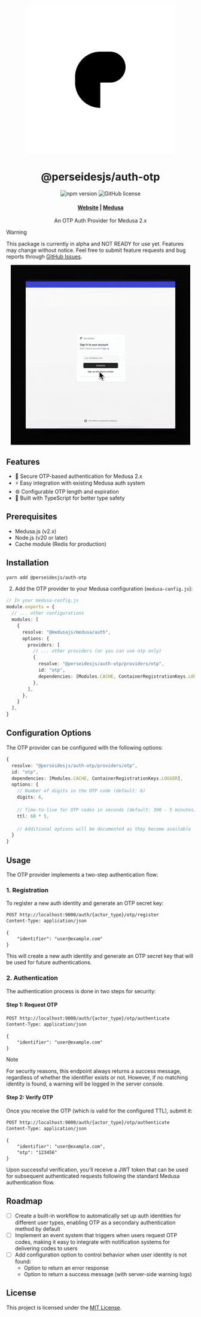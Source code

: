 <p align="center">
  <a href="https://www.github.com/perseidesjs">
  <picture>
    <source media="(prefers-color-scheme: dark)" srcset="./.github/dark_mode.png" width="128" height="128">
    <source media="(prefers-color-scheme: light)" srcset="./.github/light_mode.png" width="128" height="128">
    <img alt="Perseides logo" src="./.github/light_mode.png">
    </picture>
  </a>
</p>
<h1 align="center">
  @perseidesjs/auth-otp
</h1>

<p align="center">
  <img src="https://img.shields.io/npm/v/@perseidesjs/auth-otp" alt="npm version">
  <img src="https://img.shields.io/github/license/perseidesjs/auth-otp" alt="GitHub license">
</p>

<h4 align="center">
  <a href="https://perseides.org">Website</a> |
  <a href="https://www.medusajs.com">Medusa</a>
</h4>

<p align="center">
  An OTP Auth Provider for Medusa 2.x
</p>

> [!WARNING]
> This package is currently in alpha and NOT READY for use yet. Features may change without notice. Feel free to submit feature requests and bug reports through [GitHub Issues](https://github.com/perseidesjs/auth-otp/issues).

<p align="center">
  <img src="./.github/preview.gif" alt="Preview of @perseidesjs/auth-otp in action">
</p>

## Features

- 🔐 Secure OTP-based authentication for Medusa 2.x
- ⚡ Easy integration with existing Medusa auth system
- ⚙️ Configurable OTP length and expiration
- 🔧 Built with TypeScript for better type safety

## Prerequisites

- Medusa.js (v2.x)
- Node.js (v20 or later)
- Cache module (Redis for production)

## Installation

```bash
yarn add @perseidesjs/auth-otp
```

2. Add the OTP provider to your Medusa configuration (`medusa-config.js`):

```ts
// In your medusa-config.js
module.exports = {
  // ... other configurations
  modules: [
    {
      resolve: "@medusajs/medusa/auth",
      options: {
        providers: [
          // ... other providers (or you can use otp only)
          {
            resolve: "@perseidesjs/auth-otp/providers/otp",
            id: "otp",
            dependencies: [Modules.CACHE, ContainerRegistrationKeys.LOGGER]
          },
        ],
      },
    }
  ],
}
```

## Configuration Options

The OTP provider can be configured with the following options:

```ts
{
  resolve: "@perseidesjs/auth-otp/providers/otp",
  id: "otp",
  dependencies: [Modules.CACHE, ContainerRegistrationKeys.LOGGER],
  options: {
    // Number of digits in the OTP code (default: 6)
    digits: 6,
    
    // Time-to-live for OTP codes in seconds (default: 300 - 5 minutes)
    ttl: 60 * 5,
    
    // Additional options will be documented as they become available
  }
}
```

## Usage

The OTP provider implements a two-step authentication flow:

### 1. Registration

To register a new auth identity and generate an OTP secret key:

```http
POST http://localhost:9000/auth/{actor_type}/otp/register
Content-Type: application/json

{
    "identifier": "user@example.com"
}
```

This will create a new auth identity and generate an OTP secret key that will be used for future authentications.

### 2. Authentication

The authentication process is done in two steps for security:

#### Step 1: Request OTP

```http
POST http://localhost:9000/auth/{actor_type}/otp/authenticate
Content-Type: application/json

{
    "identifier": "user@example.com"
}
```

> [!NOTE]
> For security reasons, this endpoint always returns a success message, regardless of whether the identifier exists or not. However, if no matching identity is found, a warning will be logged in the server console.

#### Step 2: Verify OTP

Once you receive the OTP (which is valid for the configured TTL), submit it:

```http
POST http://localhost:9000/auth/{actor_type}/otp/authenticate
Content-Type: application/json

{
    "identifier": "user@example.com",
    "otp": "123456"
}
```

Upon successful verification, you'll receive a JWT token that can be used for subsequent authenticated requests following the standard Medusa authentication flow.


## Roadmap

- [ ] Create a built-in workflow to automatically set up auth identities for different user types, enabling OTP as a secondary authentication method by default
- [ ] Implement an event system that triggers when users request OTP codes, making it easy to integrate with notification systems for delivering codes to users
- [ ] Add configuration option to control behavior when user identity is not found:
  - Option to return an error response
  - Option to return a success message (with server-side warning logs)

## License

This project is licensed under the [MIT License](LICENSE).